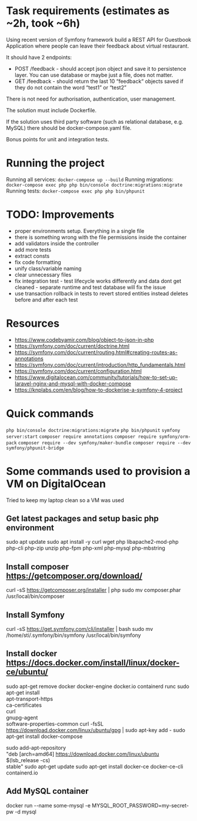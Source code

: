 # Task requirements (estimates as ~2h, took ~6h)
Using recent version of Symfony framework build a REST API for Guestbook Application where people can leave their feedback about virtual restaurant.

It should have 2 endpoints:

- POST /feedback - should accept json object and save it to persistence layer. You can use database or maybe just a file, does not matter.
- GET /feedback - should return the last 10 “feedback“ objects saved if they do not contain the word “test1” or “test2”

There is not need for authorisation, authentication, user management.

The solution must include Dockerfile.

If the solution uses third party software (such as relational database, e.g. MySQL) there should be docker-compose.yaml file.

Bonus points for unit and integration tests.

# Running the project

Running all services: `docker-compose up --build`
Running migrations: `docker-compose exec php php bin/console doctrine:migrations:migrate`
Running tests: `docker-compose exec php php bin/phpunit`

# TODO: Improvements
- proper environments setup. Everything in a single file
- there is something wrong with the file permissions inside the container
- add validators inside the controller
- add more tests
- extract consts
- fix code formatting
- unify class/variable naming
- clear unnecessary files
- fix integration test - test lifecycle works differently and data dont get cleaned - separate runtime and test database will fix the issue
- use transaction rollback in tests to revert stored entities instead deletes before and after each test

# Resources
- https://www.codebyamir.com/blog/object-to-json-in-php
- https://symfony.com/doc/current/doctrine.html
- https://symfony.com/doc/current/routing.html#creating-routes-as-annotations
- https://symfony.com/doc/current/introduction/http_fundamentals.html
- https://symfony.com/doc/current/configuration.html
- https://www.digitalocean.com/community/tutorials/how-to-set-up-laravel-nginx-and-mysql-with-docker-compose
- https://knplabs.com/en/blog/how-to-dockerise-a-symfony-4-project


# Quick commands
`php bin/console doctrine:migrations:migrate`
`php bin/phpunit`
`symfony server:start`
`composer require annotations`
`composer require symfony/orm-pack`
`composer require --dev symfony/maker-bundle`
`composer require --dev symfony/phpunit-bridge`

# Some commands used to provision a VM on DigitalOcean
Tried to keep my laptop clean so a VM was used

## Get latest packages and setup basic php environment
sudo apt update
sudo apt install -y curl wget php libapache2-mod-php php-cli php-zip unzip php-fpm php-xml php-mysql php-mbstring


## Install composer https://getcomposer.org/download/
curl -sS https://getcomposer.org/installer | php
sudo mv composer.phar /usr/local/bin/composer

## Install Symfony
curl -sS https://get.symfony.com/cli/installer | bash
sudo mv /home/sti/.symfony/bin/symfony /usr/local/bin/symfony


## Install docker https://docs.docker.com/install/linux/docker-ce/ubuntu/
sudo apt-get remove docker docker-engine docker.io containerd runc
sudo apt-get install \
    apt-transport-https \
    ca-certificates \
    curl \
    gnupg-agent \
    software-properties-common
curl -fsSL https://download.docker.com/linux/ubuntu/gpg | sudo apt-key add -
sudo apt-get install docker-compose

sudo add-apt-repository \
   "deb [arch=amd64] https://download.docker.com/linux/ubuntu \
   $(lsb_release -cs) \
   stable"
sudo apt-get update
sudo apt-get install docker-ce docker-ce-cli containerd.io


## Add MySQL container
docker run --name some-mysql -e MYSQL_ROOT_PASSWORD=my-secret-pw -d mysql

